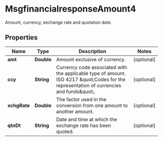 

# MsgfinancialresponseAmount4

Amount, currency, exchange rate and quotation date.
## Properties

Name | Type | Description | Notes
------------ | ------------- | ------------- | -------------
**amt** | **Double** | Amount exclusive of currency. |  [optional]
**ccy** | **String** | Currency code associated with the applicable type of amount.  ISO 4217 \&quot;Codes for the representation of currencies and funds\&quot;. |  [optional]
**xchgRate** | **Double** | The factor used in the conversion from one amount to another amount. |  [optional]
**qtnDt** | **String** | Date and time at which the exchange rate has been quoted. |  [optional]



